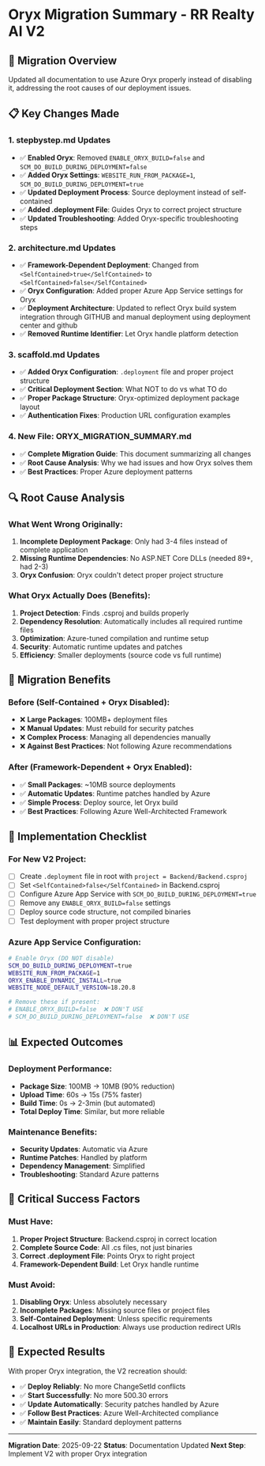 # Oryx Migration Summary - RR Realty AI V2

## 🎯 Migration Overview
Updated all documentation to use Azure Oryx properly instead of disabling it, addressing the root causes of our deployment issues.

## 📋 Key Changes Made

### 1. **stepbystep.md Updates**
- ✅ **Enabled Oryx**: Removed `ENABLE_ORYX_BUILD=false` and `SCM_DO_BUILD_DURING_DEPLOYMENT=false`
- ✅ **Added Oryx Settings**: `WEBSITE_RUN_FROM_PACKAGE=1`, `SCM_DO_BUILD_DURING_DEPLOYMENT=true`
- ✅ **Updated Deployment Process**: Source deployment instead of self-contained
- ✅ **Added .deployment File**: Guides Oryx to correct project structure
- ✅ **Updated Troubleshooting**: Added Oryx-specific troubleshooting steps

### 2. **architecture.md Updates**
- ✅ **Framework-Dependent Deployment**: Changed from `<SelfContained>true</SelfContained>` to `<SelfContained>false</SelfContained>`
- ✅ **Oryx Configuration**: Added proper Azure App Service settings for Oryx
- ✅ **Deployment Architecture**: Updated to reflect Oryx build system integration through GITHUB and manual deployment using deployment center and github
- ✅ **Removed Runtime Identifier**: Let Oryx handle platform detection

### 3. **scaffold.md Updates**
- ✅ **Added Oryx Configuration**: `.deployment` file and proper project structure
- ✅ **Critical Deployment Section**: What NOT to do vs what TO do
- ✅ **Proper Package Structure**: Oryx-optimized deployment package layout
- ✅ **Authentication Fixes**: Production URL configuration examples

### 4. **New File: ORYX_MIGRATION_SUMMARY.md**
- ✅ **Complete Migration Guide**: This document summarizing all changes
- ✅ **Root Cause Analysis**: Why we had issues and how Oryx solves them
- ✅ **Best Practices**: Proper Azure deployment patterns

## 🔍 Root Cause Analysis

### What Went Wrong Originally:
1. **Incomplete Deployment Package**: Only had 3-4 files instead of complete application
2. **Missing Runtime Dependencies**: No ASP.NET Core DLLs (needed 89+, had 2-3)
3. **Oryx Confusion**: Oryx couldn't detect proper project structure


### What Oryx Actually Does (Benefits):
1. **Project Detection**: Finds .csproj and builds properly
2. **Dependency Resolution**: Automatically includes all required runtime files
3. **Optimization**: Azure-tuned compilation and runtime setup
4. **Security**: Automatic runtime updates and patches
5. **Efficiency**: Smaller deployments (source code vs full runtime)

## 🎯 Migration Benefits

### Before (Self-Contained + Oryx Disabled):
- ❌ **Large Packages**: 100MB+ deployment files
- ❌ **Manual Updates**: Must rebuild for security patches
- ❌ **Complex Process**: Managing all dependencies manually
- ❌ **Against Best Practices**: Not following Azure recommendations

### After (Framework-Dependent + Oryx Enabled):
- ✅ **Small Packages**: ~10MB source deployments
- ✅ **Automatic Updates**: Runtime patches handled by Azure
- ✅ **Simple Process**: Deploy source, let Oryx build
- ✅ **Best Practices**: Following Azure Well-Architected Framework

## 🔧 Implementation Checklist

### For New V2 Project:
- [ ] Create `.deployment` file in root with `project = Backend/Backend.csproj`
- [ ] Set `<SelfContained>false</SelfContained>` in Backend.csproj
- [ ] Configure Azure App Service with `SCM_DO_BUILD_DURING_DEPLOYMENT=true`
- [ ] Remove any `ENABLE_ORYX_BUILD=false` settings
- [ ] Deploy source code structure, not compiled binaries
- [ ] Test deployment with proper project structure

### Azure App Service Configuration:
```bash
# Enable Oryx (DO NOT disable)
SCM_DO_BUILD_DURING_DEPLOYMENT=true
WEBSITE_RUN_FROM_PACKAGE=1
ORYX_ENABLE_DYNAMIC_INSTALL=true
WEBSITE_NODE_DEFAULT_VERSION=18.20.8

# Remove these if present:
# ENABLE_ORYX_BUILD=false  ❌ DON'T USE
# SCM_DO_BUILD_DURING_DEPLOYMENT=false  ❌ DON'T USE
```

## 📊 Expected Outcomes

### Deployment Performance:
- **Package Size**: 100MB → 10MB (90% reduction)
- **Upload Time**: 60s → 15s (75% faster)
- **Build Time**: 0s → 2-3min (but automated)
- **Total Deploy Time**: Similar, but more reliable

### Maintenance Benefits:
- **Security Updates**: Automatic via Azure
- **Runtime Patches**: Handled by platform
- **Dependency Management**: Simplified
- **Troubleshooting**: Standard Azure patterns

## 🚨 Critical Success Factors

### Must Have:
1. **Proper Project Structure**: Backend.csproj in correct location
2. **Complete Source Code**: All .cs files, not just binaries
3. **Correct .deployment File**: Points Oryx to right project
4. **Framework-Dependent Build**: Let Oryx handle runtime

### Must Avoid:
1. **Disabling Oryx**: Unless absolutely necessary
2. **Incomplete Packages**: Missing source files or project files
3. **Self-Contained Deployment**: Unless specific requirements
4. **Localhost URLs in Production**: Always use production redirect URIs

## 🎉 Expected Results

With proper Oryx integration, the V2 recreation should:
- ✅ **Deploy Reliably**: No more ChangeSetId conflicts
- ✅ **Start Successfully**: No more 500.30 errors
- ✅ **Update Automatically**: Security patches handled by Azure
- ✅ **Follow Best Practices**: Azure Well-Architected compliance
- ✅ **Maintain Easily**: Standard deployment patterns

---

**Migration Date**: 2025-09-22
**Status**: Documentation Updated
**Next Step**: Implement V2 with proper Oryx integration
